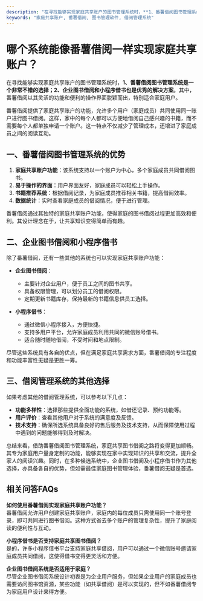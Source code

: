 ```yaml
---
description: "在寻找能够实现家庭共享账户的图书管理系统时，**1、番薯借阅图书管理系统是一个非常不错的选择；2、企业图书借阅和小程序借书也是优秀的解决方案**。其中，番薯借阅以其灵活的功能和便利的操作界面脱颖而出，特别适合家庭用户。"
keywords: "家庭共享账户, 番薯借阅, 图书管理软件, 借阅管理系统"
---
```

# 哪个系统能像番薯借阅一样实现家庭共享账户？

在寻找能够实现家庭共享账户的图书管理系统时，**1、番薯借阅图书管理系统是一个非常不错的选择；2、企业图书借阅和小程序借书也是优秀的解决方案**。其中，番薯借阅以其灵活的功能和便利的操作界面脱颖而出，特别适合家庭用户。

番薯借阅提供了家庭共享账户的功能，允许多个用户（家庭成员）共同使用同一账户进行图书借阅。这样，家中的每个人都可以方便地借阅自己感兴趣的书籍，而不需要每个人都单独申请一个账户。这一特点不仅减少了管理成本，还增进了家庭成员之间的阅读互动。

## **一、番薯借阅图书管理系统的优势**

1. **家庭共享账户功能**：该系统支持以一个账户为中心，多个家庭成员共同借阅图书。
2. **易于操作的界面**：用户界面友好，家庭成员可以轻松上手操作。
3. **书籍推荐系统**：根据借阅记录，为家庭成员推荐相关书籍，提高借阅效率。
4. **数据统计**：实时查看家庭成员的借阅情况，便于进行管理。

番薯借阅通过其独特的家庭共享账户功能，使得家庭的图书借阅过程更加高效和便利。其设计理念在于，让共享知识变得简单而有趣。

## **二、企业图书借阅和小程序借书**

除了番薯借阅，还有一些其他的系统也可以实现家庭共享账户功能：

- **企业图书借阅**：
  - 主要针对企业用户，便于员工之间的图书共享。
  - 具备权限管理，可以划分员工的借阅权限。
  - 定期更新书籍库存，保持最新的书籍信息供员工选择。

- **小程序借书**：
  - 通过微信小程序接入，方便快捷。
  - 支持多用户平台，允许家庭成员利用共同的微信账号借书。
  - 适合随时随地借阅，不受时间和地点限制。

尽管这些系统具有各自的优点，但在满足家庭共享需求方面，番薯借阅的专注程度和功能丰富性无疑是更胜一筹。

## **三、借阅管理系统的其他选择**

如果考虑其他的借阅管理系统，可以参考以下几点：

- **功能多样性**：选择那些提供全面功能的系统，如借还记录、预约功能等。
- **用户评价**：查看其他用户对于系统的满意度及反馈。
- **技术支持**：确保所选系统具备良好的售后服务及技术支持，从而保障使用过程中遇到的问题能够得到及时解决。

总结来看，借助番薯借阅图书管理系统，家庭共享图书借阅之路将变得更加顺畅。其专为家庭用户量身定制的功能，能够实现在家中实现知识的共享和交流，提升全家人的阅读兴趣。同时，在多种候选系统中，企业图书借阅及小程序借书作为其他选择，亦具备各自的优势，但如需最佳家庭图书管理体验，番薯借阅无疑是首选。

## 相关问答FAQs

**如何使用番薯借阅实现家庭共享账户功能？**  
番薯借阅允许用户创建家庭共享账户，家庭内的每位成员只需使用同一个账号登录，即可共同进行图书借阅。这种方式省去多个账户的管理复杂性，提升了家庭阅读的便利性与互动。

**小程序借书是否支持家庭共享图书借阅？**  
是的，许多小程序借书平台支持家庭共享借阅，用户可以通过一个微信账号邀请家庭成员共同借阅，这使得借书变得更灵活和方便。

**企业图书借阅系统是否适用于家庭？**  
尽管企业图书借阅系统设计初衷是为企业用户服务，但如果企业用户的家庭成员也需要访问图书馆资源，某些功能（如共享借阅）是可以实现的，但不如番薯借阅专为家庭用户设计来得方便。

